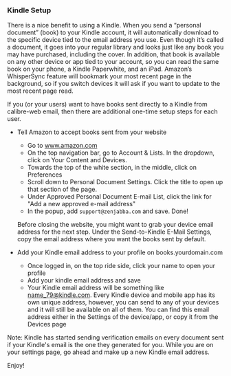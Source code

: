 ### Kindle Setup
There is a nice benefit to using a Kindle.  When you send a “personal document” (book) to your Kindle account, it will automatically download to the specific device tied to the email address you use. Even though it’s called a document, it goes into your regular library and looks just like any book you may have purchased, including the cover.  In addition, that book is available on any other device or app tied to your account, so you can read the same book on your phone, a Kindle Paperwhite, and an iPad.  Amazon’s WhisperSync feature will bookmark your most recent page in the background, so if you switch devices it will ask if you want to update to the most recent page read.  

If you (or your users) want to have books sent directly to a Kindle from calibre-web email, then there are additional one-time setup steps for each user. 

* Tell Amazon to accept books sent from your website
    * Go to www.amazon.com
    * On the top navigation bar, go to Account & Lists.  In the dropdown, click on Your Content and Devices. 
    * Towards the top of the white section, in the middle, click on Preferences
    * Scroll down to Personal Document Settings. Click the title to open up that section of the page. 
    * Under Approved Personal Document E-mail List, click the link for "Add a new approved e-mail address"
    * In the popup, add `support@zenjabba.com` and save.  Done!


  Before closing the website, you might want to grab your device email address for the next step.  Under the Send-to-Kindle E-Mail Settings, copy the email address where you want the books sent by default. 

* Add your Kindle email address to your profile on books.yourdomain.com
    * Once logged in, on the top ride side, click your name to open your profile
    * Add your kindle email address and save
    * Your Kindle email address will be something like name_79@kindle.com.  Every Kindle device and mobile app has its own unique address, however, you can send to any of your devices and it will still be available on all of them.  You can find this email address either in the Settings of the device/app, or copy it from the Devices page

Note: Kindle has started sending verification emails on every document sent if your Kindle's email is the one they generated for you.  While you are on your settings page, go ahead and make up a new Kindle email address. 

Enjoy!
